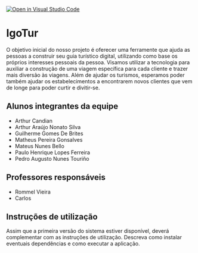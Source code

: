 [![Open in Visual Studio Code](https://classroom.github.com/assets/open-in-vscode-718a45dd9cf7e7f842a935f5ebbe5719a5e09af4491e668f4dbf3b35d5cca122.svg)](https://classroom.github.com/online_ide?assignment_repo_id=10812261&assignment_repo_type=AssignmentRepo)
# IgoTur
O objetivo inicial do nosso projeto é oferecer uma ferramente que ajuda as pessoas a construir seu guia turístico digital, utilizando como base os próprios interesses pessoais da pessoa. Visamos utilizar a tecnologia para auxiliar a construção de uma viagem específica para cada cliente e trazer mais diversão às viagens. Além de ajudar os turismos, esperamos poder também ajudar os estabelecimentos a encontrarem novos clientes que vem de longe para poder curtir e divitir-se.

## Alunos integrantes da equipe

* Arthur Candian
* Arthur Araújo Nonato Silva
* Guilherme Gomes De Brites
* Matheus Pereira Gonsalves
* Mateus Nunes Bello
* Paulo Henrique Lopes Ferreira
* Pedro Augusto Nunes Touriño

## Professores responsáveis

* Rommel Vieira
* Carlos 

## Instruções de utilização

Assim que a primeira versão do sistema estiver disponível, deverá complementar com as instruções de utilização. Descreva como instalar eventuais dependências e como executar a aplicação.
